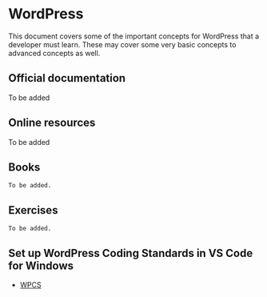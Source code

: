 # WordPress

This document covers some of the important concepts for WordPress that a developer must learn. These may cover some very basic concepts to advanced concepts as well.


## Official documentation
To be added


## Online resources
To be added

## Books
`To be added.`

## Exercises
`To be added.`

## Set up WordPress Coding Standards in VS Code for Windows
- [WPCS](WPCS/)
